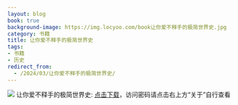 ```yaml
---
layout: blog
book: true
background-image: https://img.locyoo.com/book让你爱不释手的极简世界史.jpg
category: 书籍
title: 让你爱不释手的极简世界史
tags:
- 书籍
- 历史
redirect_from:
  - /2024/03/让你爱不释手的极简世界史/
---
```

![](https://img.locyoo.com/book让你爱不释手的极简世界史.jpg)
让你爱不释手的极简世界史: <a name = "ref1" href="https://url18.ctfile.com/f/50983618-1380049156-04ed88?p=3619">点击下载</a>，访问密码请点击右上方“关于”自行查看
